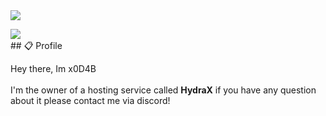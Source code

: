 <img src="https://i.imgur.com/bX4zIRO.png"/>

<a href="https://discord.com/users/335988287913066498"><img align="left" src="https://lanyard-profile-readme.vercel.app/api/335988287913066498?bg=23283d&borderRadius=8px"/></a>

<br>
## 📋 Profile

Hey there, Im x0D4B <br/><br/>I'm the owner of a hosting service called **HydraX** if you have any question about it please contact me via discord!
